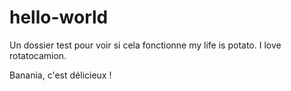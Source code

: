 # hello-world
Un dossier test pour voir si cela fonctionne
my life is potato. I love rotatocamion.

Banania, c'est délicieux !
